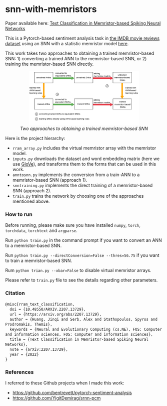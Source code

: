 # snn-with-memristors

Paper available here: [Text Classification in Memristor-based Spiking Neural Networks](https://arxiv.org/abs/2207.13729)

This is a Pytorch-based sentiment analysis task in [the IMDB movie reviews dataset](https://ai.stanford.edu/~amaas/data/sentiment/) using an SNN with a statistic memristor model [here](https://arxiv.org/abs/1703.01167).

This work takes two approaches to obtaining a trained memristor-based SNN: 1) converting a trained ANN to the memristor-based SNN, or 2) training the memristor-based SNN directly.

<center>
<img src="overview.svg#3" width="70%"/>
<br>
<i>Two approaches to obtaining a trained memristor-based SNN</i><br/>
</center>
<p></p>

Here is the project hierarchy:
- `rram_array.py` includes the virtual memristor array with the memristor model.
- `inputs.py` downloads the dataset and word embedding matrix (here we use [GloVe](https://nlp.stanford.edu/projects/glove/)), and transforms them to the forms that can be used in this work.
- `anntosnn.py` implements the conversion from a train-ANN to a memristor-based SNN (approach 1).
- `snntraining.py` implements the direct training of a memristor-based SNN (approach 2).
- `train.py` trains the network by choosing one of the approaches mentioned above.

### How to run
Before running, please make sure you have installed `numpy`, `torch`, `torchdata`, `torchtext` and `argparse`.

Run `python train.py` in the command prompt if you want to convert an ANN to a memristor-based SNN.

Run `python train.py --directConversion=False --thres=56.75` if you want to train a memristor-based SNN.

Rum `python trian.py --xbar=False` to disable virtual memristor arrays.

Please refer to `train.py` file to see the details regarding other parameters.

### Citation
```
@misc{rram_text_classification,
  doi = {10.48550/ARXIV.2207.13729},
  url = {https://arxiv.org/abs/2207.13729},
  author = {Huang, Jinqi and Serb, Alex and Stathopoulos, Spyros and Prodromakis, Themis},
  keywords = {Neural and Evolutionary Computing (cs.NE), FOS: Computer and information sciences, FOS: Computer and information sciences},
  title = {Text Classification in Memristor-based Spiking Neural Networks},
  note = {arXiv:2207.13729},
  year = {2022}
}
```

### References

I referred to these Github projects when I made this work:
* https://github.com/bentrevett/pytorch-sentiment-analysis
* https://github.com/YigitDemirag/srnn-pcm
